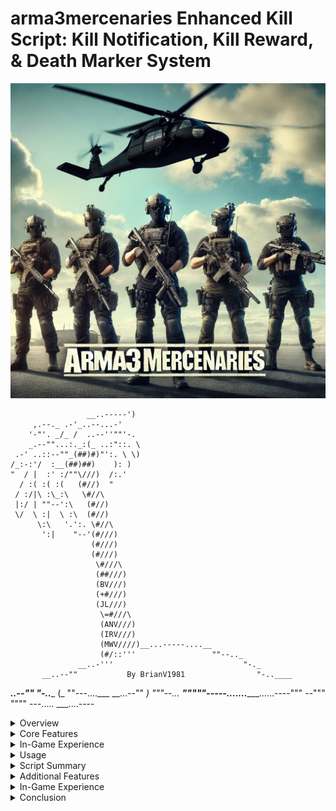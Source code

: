 # **arma3mercenaries Enhanced Kill Script: Kill Notification, Kill Reward, & Death Marker System**
![arma3mercenaries_v1.webp](arma3mercenaries_v1.webp)

                     __..-----')
         ,.--._ .-'_..--...-'
        '-"'. _/_ /  ..--''""'-.
        _.--""...:._:(_ ..:"::. \
     .-' ..::--""_(##)#)"':. \ \)    
    /_:-:'/  :__(##)##)    ): )   
    "  / |  :' :/""\///)  /:.'  
      / :( :( :(   (#//)  "       
     / :/|\ :\_:\   \#//\   
     |:/ | ""--':\   (#//)              
     \/  \ :|  \ :\  (#//)
          \:\   '.':. \#//\      
           ':|    "--'(#///)
                      (#///)
                      (#///)
                       \#///\
                       (##///)
                       (BV///)
                       (+#///)
                       (JL///)
                        \=#///\
                        (ANV///)
                        (IRV///)
                        (MWV////)__...-----....__
                        (#/::'''                 ""--.._
                   __..-'''                             "-._
           __..--""           By BrianV1981            	   "-..____
  ___..--""                                                    "-..____
    (_ ""---....___                                     __...--"" _)
      """--...  ___"""""-----......._______......----"""     --"""
                    """"       ---.....   ___....----

<details>
  <summary>Overview</summary>

  The `arma3mercenaries Enhanced Kill Script` provides comprehensive features for managing kill notifications (killfeed), rewards, penalties, and death markers in Arma 3 missions. The script supports a wide range of customizable options via CBA (Community Base Addons), enabling players and mission creators to tailor the experience to their needs.

</details>

<details>
  <summary>Core Features</summary>

### **Killfeed Notification**
- **Description**: Displays a HUD notification for every kill, showing the name and distance of the killed unit.
- **CBA Settings**:
  - **Enable Killfeed**: Toggles the display of the killfeed notification.
  - **Killfeed Display Duration**: Adjusts the duration (in seconds) that the killfeed notification remains on screen.
  - **Enable Kill Notification Sound**: Toggles the sound notification that plays when a kill is registered.

### **Rewards and Penalties**
- **Friendly Fire Penalty**:
  - **Description**: Deducts a specified amount of credits from the player’s bank account for friendly fire incidents.
  - **CBA Settings**:
    - **Friendly Fire Penalty (Bank)**: Sets the amount of credits deducted for friendly fire incidents.
- **Friendly Fire Compensation**:
  - **Description**: Awards a specified amount of credits to a player killed by friendly fire. Credits are added to the player’s bank account.
  - **CBA Settings**:
    - **Friendly Fire Compensation (Bank)**: Sets the amount of credits awarded to a player when killed by friendly fire.
- **Kill Rewards**:
  - **Description**: Awards a random amount of credits to the killer for killing enemy units.
  - **CBA Settings**:
    - **OPFOR Kill Reward (Random, Wallet)**: Sets the maximum random amount of credits awarded for killing an OPFOR unit.
    - **NATO Kill Reward (Random, Wallet)**: Sets the maximum random amount of credits awarded for killing a NATO unit.
    - **Independent Kill Reward (Random, Wallet)**: Sets the maximum random amount of credits awarded for killing an Independent unit.
- **Kill Penalties**:
  - **Description**: Deducts a specified amount of credits from the killer’s bank account for killing certain units, such as civilians or allied Independents.
  - **CBA Settings**:
    - **NATO Penalty for Killing Independent (Bank)**: Sets the amount of credits deducted for killing an Independent unit as NATO.
    - **Civilian Kill Penalty (Bank)**: Sets the amount of credits deducted for killing a civilian.

### **AI Wallet Management**
- **Description**: Adds a random amount of credits to the wallets of killed AI units, making them lootable.
- **CBA Settings**:
  - **OPFOR AI Wallet Amount (Random, Wallet)**: Sets the maximum random amount of credits found on a killed OPFOR AI unit.
  - **NATO AI Wallet Amount (Random, Wallet)**: Sets the maximum random amount of credits found on a killed NATO AI unit.
  - **Independent AI Wallet Amount (Random, Wallet)**: Sets the maximum random amount of credits found on a killed Independent AI unit.
  - **Civilian AI Wallet Amount (Random, Wallet)**: Sets the maximum random amount of credits found on a killed Civilian AI unit.

### **Death Markers**
- **Description**: Creates markers on the map at the location where a player or AI unit was killed. The marker includes the faction, killer’s name, weapon used, and the distance.
- **CBA Settings**:
  - **Death Marker Size**: Sets the size of the death markers on the map.

### **Death Penalty**
- **Description**: Deducts a specified amount of credits from the player's bank account upon death.
- **CBA Settings**:
  - **Death Penalty Amount (Bank)**: Sets the amount of credits deducted when the player dies.

### **Silent Hints**
- **Description**: Provides notifications related to rewards and penalties without disrupting gameplay with loud hints.
- **CBA Settings**:
  - **Enable Silent Hints**: Toggles the display of silent hints related to kill rewards and penalties.

</details>

<details>
  <summary>In-Game Experience</summary>

- **Immersive Feedback**: Players receive immediate visual and audio feedback for their kills and deaths, enhancing the tactical experience.
- **Customization**: With the extensive CBA settings, mission creators and players can fine-tune how the script interacts with their gameplay, including adjusting rewards, penalties, killfeed behavior, and more.

</details>

<details>
  <summary>Usage</summary>

To integrate and use this script in your mission, simply add the script files to your main mission folder and ensure the CBA settings are configured to your preference.

</details>

<details>
  <summary>Script Summary</summary>

### Overview

This script manages:

* **Killfeed notifications**
* **Rewards and penalties**
* **Death markers**

It applies to both **AI** and **player-controlled units** in an **Arma 3 mission**. The script handles various scenarios based on the **faction of the killed unit** and applies appropriate rewards or penalties. It also creates markers on the map to indicate where a player or AI unit was killed, enhancing the tactical experience of the mission.

### Core Logic Breakdown

#### 1. Local Instigator Check
* The script verifies if the **_instigator** (the unit responsible for the kill) is local to the machine, ensuring only relevant scenarios are processed.
* It checks if the killed unit is a **human-like entity** (`CAManBase`), limiting the script's application to appropriate scenarios.

#### 2. Determine Sides of Killer and Killed Unit
* The script determines the **faction** (side) of both the killer and the killed unit by checking their configuration in the game.
* These values are stored in **_sideKiller** and **_sideKilled**.

#### 3. Determine Name and Color of Killed Unit
* The script retrieves the **name and color** associated with the killed unit.
  * For AI units, it uses the **display name** from the game’s configuration.
  * For player units, it uses the **player’s in-game name**.
* The color of the unit is determined based on their faction and stored in **_killed_Color**.

#### 4. Calculate Distance Between Killer and Killed Unit
* The script calculates the **distance** between the killer and the killed unit, storing this value in **_distance**.

#### 5. Retrieve Weapon Information
* The weapon used for the kill is identified, and its **display name** is retrieved from the game’s configuration.
* If no weapon picture is available, the script checks for the **vehicle used** by the instigator.

#### 6. Friendly Fire Detection
* If the killer and the killed unit belong to the **same faction** (friendly fire) and the killer is a player:
  1. The script **deducts 10,000 credits** from the player’s bank account as a penalty.
  1. A **hint** is sent to the player informing them of the friendly fire incident and the penalty.
  1. If a player is killed by friendly fire, they receive **20,000 credits** to their bank account (10,000 to offset the death penalty and 10,000 as compensation). A hint is sent to the player with details about the incident.

#### 7. Side-Based Reward and Penalty Logic

##### Case 0: OPFOR Killed
* **Reward**: The killer (player or AI) receives a random reward of up to **10,000 credits** added to their wallet. If the killer is a player, they receive an on-screen hint about the reward.
* **Additional Feature**: The killed OPFOR unit receives a random amount of up to **10,000 credits** in their wallet, making their corpse lootable.
* **Killfeed**: A **HUD notification** displays the name and distance of the killed OPFOR unit.
* **Death Marker**: If a player kills an OPFOR AI unit, a **red death marker** is placed on the map at the location of the kill, labeled with the faction name, killer’s name, weapon used, and the distance.

##### Case 1: NATO Killed
* **Reward/Penalty**: If the killer is OPFOR, they receive a reward of up to **10,000 credits** added to their wallet. If the killer is NATO (friendly fire), they are penalized with a **10,000 credit deduction** from their bank account, and a hint is shown.
* **Additional Feature**: The killed NATO unit receives a random amount of up to **1,000 credits** in their wallet.
* **Killfeed**: A **HUD notification** displays the kill information.
* **Death Marker**: If a player kills a NATO AI unit, a **blue death marker** is placed on the map, labeled with the faction name, killer’s name, weapon used, and the distance.

##### Case 2: Independent Killed
* **Reward/Penalty**: If the killer is OPFOR, they receive a reward of up to **10,000 credits** added to their wallet. If the killer is NATO (NATO allied), they are penalized with a **10,000 credit deduction** from their bank account, and a hint is shown.
* **Additional Feature**: The killed Independent unit receives a random amount of up to **1,000 credits** in their wallet.
* **Killfeed**: A **HUD notification** displays the kill information.
* **Death Marker**: If a player kills an Independent AI unit, a **green death marker** is placed on the map, labeled with the faction name, killer’s name, weapon used, and the distance.

##### Case 3: Civilian Killed
* **Penalty**: The killer, regardless of side, is penalized with a **10,000 credit deduction** from their bank account, and a hint is shown.
* **Additional Feature**: The killed Civilian unit receives a random amount of up to **1,000 credits** in their wallet.
* **Killfeed**: A **HUD notification** displays the kill information.
* **Death Marker**: If a player kills a Civilian AI unit, a **purple death marker** is placed on the map, labeled with the faction name, killer’s name, weapon used, and the distance.

</details>

<details>
  <summary>Additional Features</summary>

### **Killfeed HUD Notification**
- A visual **HUD notification** is displayed for every kill, showing the name and distance of the killed unit.

### **Sound Notification**
- A **sound** is played whenever a kill is registered.

### **AI Death Marker**
- A **death marker** is placed on the map for the last AI unit killed by a player. The marker’s color corresponds to the side of the killed unit, and the label includes the faction name, killer’s name, weapon used, and distance.

### **Player Death Marker**
- If a player is killed, a **red warning marker** is placed on the map at their death location, displaying the player’s name.

### **Death Penalty**
- If a player dies, they receive a **financial penalty** of 10,000 credits deducted from their bank account, and a hint is displayed informing them of the deduction.

</details>

<details>
  <summary>In-Game Experience</summary>

* **Rewards and Penalties**: Players and AI units receive **financial rewards** or **penalties** based on their actions, such as killing enemy units, committing friendly fire, or killing civilians.
* **Killfeed**: Players receive **immediate visual feedback** about their kills through HUD notifications, enhancing the gameplay experience.
* **Death Markers**: Markers placed on the map provide visual cues for the locations of recent kills, helping players track significant events during the mission.
* **Death Penalty**: Players face **financial consequences** for dying, encouraging more careful and strategic gameplay.

</details>

<details>
  <summary>Conclusion</summary>

This comprehensive system is designed to enhance the tactical and immersive aspects of **arma3mercenaries missions** by rewarding or penalizing actions based on faction dynamics while also providing players with clear and immediate feedback through visual and audio notifications.

</details>
